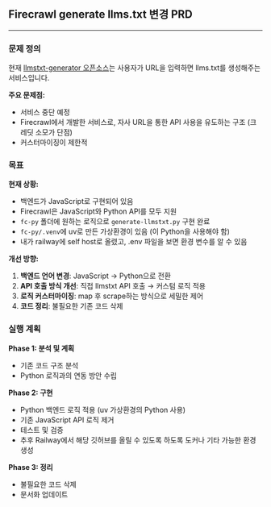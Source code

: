 ## **Firecrawl generate llms.txt 변경 PRD**

---

### **문제 정의**

현재 [llmstxt-generator 오픈소스](https://github.com/mendableai/llmstxt-generator)는 사용자가 URL을 입력하면 llms.txt를 생성해주는 서비스입니다. 

**주요 문제점:**
- 서비스 중단 예정
- Firecrawl에서 개발한 서비스로, 자사 URL을 통한 API 사용을 유도하는 구조 (크레딧 소모가 단점)
- 커스터마이징이 제한적

### **목표**

**현재 상황:**
- 백엔드가 JavaScript로 구현되어 있음
- Firecrawl은 JavaScript와 Python API를 모두 지원
- `fc-py` 폴더에 원하는 로직으로 `generate-llmstxt.py` 구현 완료
- `fc-py/.venv`에 uv로 만든 가상환경이 있음 (이 Python을 사용해야 함)
- 내가 railway에 self host로 올렸고, .env 파일을 보면 환경 변수를 알 수 있음 

**개선 방향:**
1. **백엔드 언어 변경**: JavaScript → Python으로 전환
2. **API 호출 방식 개선**: 직접 llmstxt API 호출 → 커스텀 로직 적용
3. **로직 커스터마이징**: map 후 scrape하는 방식으로 세밀한 제어
4. **코드 정리**: 불필요한 기존 코드 삭제

### **실행 계획**

**Phase 1: 분석 및 계획**
- 기존 코드 구조 분석
- Python 로직과의 연동 방안 수립

**Phase 2: 구현**
- Python 백엔드 로직 적용 (uv 가상환경의 Python 사용)
- 기존 JavaScript API 로직 제거
- 테스트 및 검증
- 추후 Railway에서 해당 깃허브를 올릴 수 있도록 하도록 도커나 기타 가능한 환경 생성

**Phase 3: 정리**
- 불필요한 코드 삭제
- 문서화 업데이트
